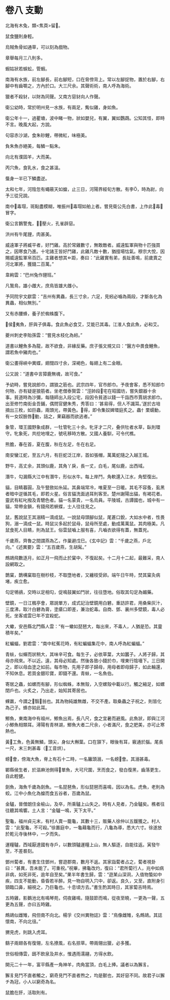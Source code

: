 # 卷八 支動

北海有木兔，類<焦頁>留。

鼠食鹽則身輕。

烏賊魚骨如通草，可以刻為戲物。

章舉每月三八則多。

蝦姑狀若蜈蚣，管蝦。

南海有水族，前左腳長，前右腳短，口在脅傍背上。常以左腳捉物，置於右腳，右腳中有齒嚼之，方內於口。大三尺余。其聲術術，南人呼為海術。

獵者不殺豺，以財為同聲。又南方惡豺向人作聲。

衛公幼時，常於明州見一水族，有兩足，觜似雞，身如魚。

衛公年十一，過瞿塘，波中睹一物，狀如嬰兒，有翼，翼如鸚鵡。公知其怪，即時不言。晚風大起，方說。

句容赤沙湖，食朱砂鯉，帶微紅，味極美。

負朱魚亦絕美，每鱗一點朱。

向北有濮固羊，大而美。

丙穴魚，食乳水，食之甚溫。

蜃身一半已下鱗盡逆。

太和七年，河陰忽有蠅蔽天如蝗，止三日，河陽界經旬方散。有李，時為尉，向予三從兄說。

南中毒瑁，斑點盡模糊，唯振州毒瑁如舶上者。嘗見衛公先白書，上作此毒冒字。

衛公言鵝警鬼，壓火，孔雀辟惡。

洪州有牛尾貍，肉甚美。

威遠軍子將臧平者，好鬥雞。高於常雞數寸，無敢敵者。威遠監軍與物十匹強買之，因寒食乃進。十宅諸王皆好鬥雞，此雞凡敵十數，猶擅場怙氣。穆宗大悅，因賜威遠監軍帛百匹。主雞者想其距，奏曰：“此雞實有弟，長趾善鳴，前歲賣之河北軍將，獲錢二百萬。”

韋絢雲：“巴州兔作貍班。”

凡鷙鳥，雄小雌大，庶鳥皆雄大雌小。

予同院宇文獻雲：“吉州有異蟲，長三寸余，六足，見蚓必嚙為兩段，才斷各化為異蟲，相似無別。”

又有赤腰蜂，養子於蜘蛛腹下。

侯夷魚，肝與子俱毒。食此魚必食艾，艾能已其毒。江淮人食此魚，必和艾。

夔州刺史李貽孫雲：“嘗見水枝化為蚓。”

道書以鯉魚多為龍，故不欲食，非緣反藥。庶子張文規又曰：“醫方中畏食鯉魚，謂若魚中豬肉也。”

衛公畫得峽中異蝶，翅闊四寸余，深褐色，每翅上有二金眼。

公又說：“道書中言獐鹿無魂，故可食。”

予幼時，嘗見說郎巾，謂狼之筋也。武宗四年，官市郎巾。予夜會客，悉不知郎巾何物，亦有疑是狼筋者。坐老僧泰賢雲：“涇帥段宅在昭國坊，嘗失銀器十余事。貧道時為沙彌，每隨師出入段公宅，段因令貧道以錢一千詣西市賈胡求郎巾。出至修竹南街金吾鋪，偶問官健朱秀，秀答曰：‘甚易得，但人不識耳。’遂於古培摘出三枚，如巨蟲，兩頭光，帶黃色。得，即令集奴婢環庭炙之。蟲忄栗蠕動，有一女奴臉唇動，詰之，果竊器而欲逃者。”

象管，環王國野象成群，一牡管牝三十余。牝牙才二尺，叠供牡者水草，臥則環守。牝象死，共挖地埋之，號吼移時方散。又國人養馴，可令代樵。

熊膽，春在首，夏在腹，秋在左足，冬在右足。

南安蠻江蛇，至五六月，有巨蛇泛江岸，首如張帽，萬萬蛇隨之入越王城。

野牛，高丈余，其頭似鹿，其角丫戾，長一丈，白毛，尾似鹿，出西域。

潛牛，勾漏縣大江中有潛牛，形似水牛。每上岸鬥，角軟還入江水，角堅復出。

貓，目睛暮圓，及午豎斂如糸延。其鼻端常冷，唯夏至一日暖。其毛不容蚤，虱黑者暗中逆循其毛，即若火星。俗言貓洗面過耳則客至。楚州謝陽出貓，有褐花者。靈武有紅叱撥及青驄色者。貓一名蒙貴，一名烏員。平陵城，古譚國也，城中有一貓，常帶金鎖，有錢飛若蛺蝶，士人往往見之。

鼠，舊說鼠王其溺精一滴成鼠。一說鼠母頭腳似鼠，尾蒼口銳，大如水中者，性畏狗，溺一滴成一鼠。時鼠災多起於鼠母，鼠母所至處，動成萬萬鼠。其肉極美。凡鼠食死人目睛，則為鼠王。俗雲鼠嚙上服有喜，凡嚙衣欲得有蓋，無蓋兇。

千歲燕，齊魯之間謂燕為乙，作巢避戊巳。《玄中記》雲：“千歲之燕，戶北向。”《述異要》雲：“五百歲燕，生胡髯。”

鷓鴣飛數逐月，如正月一飛而止於窠中，不復起矣。十二月十二起，最難采，南人設網取之。

鵲窠，鵲構窠取在樹杪枝，不取墮地者，又纏枝受卵。端午日午時，焚其窠灸病堵，疾立愈。

勾足鴝鵒，交時以足相勾，促鳴鼓翼如鬥狀，往往墮地。俗取其勾足為媚藥。

壁鏡，一日江楓亭會，眾說單方，成式記治壁鏡用白礬。重訪許君，用桑柴灰汁，三度沸，取汁白礬為膏，塗瘡口即差，兼治蛇毒。自商、鄧、襄州多壁鏡，毒人必死。坐客或雲巳年不宜殺蛇。

大蠍，安邑縣北門縣人雲：“有一蠍如琵琶大，每出來，不毒人，人猶是恐。其靈積年矣。”

紅蝙蝠，劉君雲：“南中紅蕉花時，有紅蝙蝠集花中，南人呼為紅蝙蝠。”

青蚨，似蟬而狀稍大，其味辛可食。每生子，必依草葉，大如蠶子。人將子歸，其母亦飛來。不以近。遠，其母必知處。然後各致小錢於巾，埋東行陰墻下。三日開之，即以母血塗之如前。每市物，先用子即子歸母，用母者即母歸子，如此輪還，不知休息。若買金銀珍寶，即錢不還。青蚨，一名魚伯。

寄居之蟲，如螺而有腳，形似蜘蛛，本無殼，入空螺殼中載以行。觸之縮足，如螺閉戶也。火炙之，乃出走，始知其寄居也。

蜾羸，今謂之翳翁也。其為物純雄無雌，不交不產。取桑蟲之子祝之，則皆化為己子。蜂亦如此耳。

鯽魚，東南海中有祖州，鯽魚出焉，長八尺，食之宜暑而避風。此魚狀，即與江河小鯽魚相類耳。潯陽有青林湖，鯽魚大者二尺余，小者滿尺，食之肥美，亦可止寒熱也。

黃工魚，色黃無鱗，頭尖，身似大槲葉。口在頷下，眼後有耳，竅通於腦。尾長一尺，末三刺甚毒（工音烘）。

螃會，傍海大魚，脊上有石十二時，一名籬頭溺，一名螃會。其溺甚毒。

鄲縣侯生者，於漚麻池側得單魚，大可尺圍，烹而食之，發白復黑，齒落更生，自此輕健。

劍魚，海魚千歲為劍魚。一名琵琶魚，形似琵琶而喜鳴，因以為名。虎魚，老則為蛟。江中小魚化為蝗而食五谷者，百歲為鼠。

金驢，晉僧朗住金榆山，及卒，所乘驢上山失之。時有人見者，乃金驢矣。樵者往往聽其鳴響。土人言：“金驢一鳴，天下太平。”

聖龜，福州貞元末，有村人賣一籠龜，其數十三，販藥人徐仲以五鍰獲之。村人雲：“此聖龜，不可殺。”徐置庭中，一龜藉龜而行，八龜為導，悉大六寸。徐遂放於乾元寺後林中，一夕而失。

運糧驢，西域厭達國有寺戶，以數頭驢運糧上山，無人驅逐，自能往返。寅發午至，不差晷刻。

鄧州蔔者，有書生住鄧州，嘗遊郡南，數月不返。其家詣蔔者占之，蔔者視卦曰：“甚異，吾未能了。可重祝。”祝畢，拂龜改灼，復曰：“君所蔔行人，兆中如病非病，如死非死，逾年自至矣。”果半年書生歸，雲：“遊某山深洞，入值物蟄如中疾，四支不能動，昏昏若半醉。見一物自明入穴中，卻返。良久，又至，直附身引頸臨口鼻，細視之，乃巨龜也。十息頃方去。”書生酌其時日，其家蔔吉時焉。

五時雞，影鵝池北有鳴琴苑，伺夜雞鳴，隨鼓節而鳴，從夜至曉，一更為一聲，五更為五聲，亦曰五時雞。

鷓鴣似雌雉，飛但南不向北。楊孚《交州異物誌》雲：“鳥像雌雉，名鷓鴣。其誌懷南，不向北徂。”

猬見虎，則跳入虎耳。

鷂子兩翅各有復翎，左名撩風，右名掠草。帶兩翎出獵，必多獲。

世俗相傳雲，鴟不飲泉及井水，惟遇雨濡翮，方得水飲。

開元二十一年，富平縣產一角神羊，肉角當頂，白毛上捧。議者以為獬豸。

獬豸見鬥不直者觸之，窮奇見鬥不直者煦之，均是獸也，其好惡不同。故君子以獬チ為冠，小人以窮奇為名。

鼠膽在肝，活取則有。